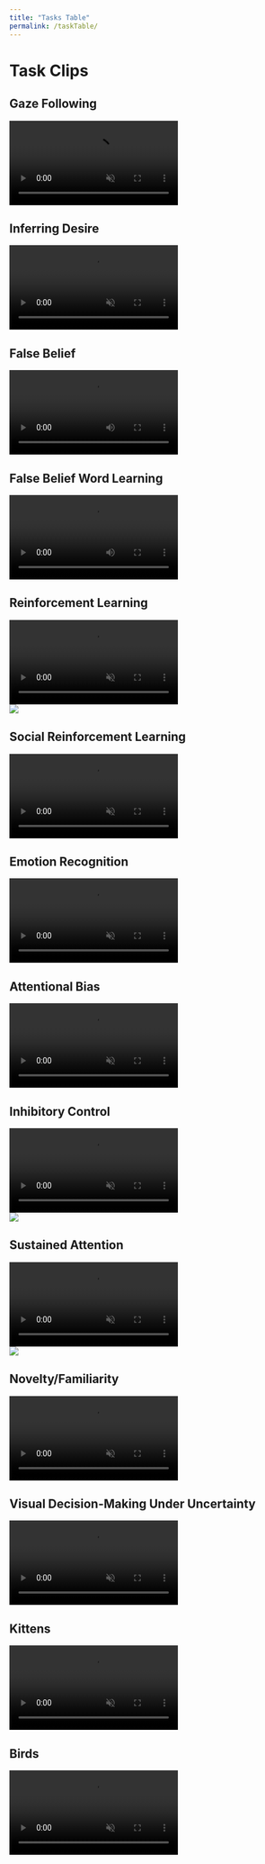 ```yaml
---
title: "Tasks Table"
permalink: /taskTable/
---
```


# Task Clips

<div class="flex-grid">
  <div class="col">
    <h2>Gaze Following</h2>
    <video id="GDP" src="../Video/GDP.mp4" autoplay muted loop preload></video>
  </div>
  <div class="col">
    <h2>Inferring Desire</h2>
    <video id="UD" src="../Video/UD.mp4" autoplay muted loop preload></video>
  </div>
</div>
<div class="flex-grid">
  <div class="col">
    <h2>False Belief</h2>
    <video id="FB" src="../Video/FB.mp4" controls preload></video>
  </div>
  <div class="col">
    <h2>False Belief Word Learning</h2>
    <video id="FBW" src="../Video/FBW.mp4" controls preload></video>
  </div>
</div>
<div class="flex-grid">
  <div class="col">
    <h2>Reinforcement Learning</h2>
    <div class="container">
      <div class="navi">
        <video id="RL" src="../Video/RL.mp4" autoplay muted loop preload></video>
      </div>
      <div class="infoi">
        <img src="../volumeOff.png" controlledVideoId="RL" onclick="toggleMute(this)">
      </div>
    </div>
  </div>
  <div class="col">
    <h2>Social Reinforcement Learning</h2>
    <video id="RLS" src="../Video/RLS.mp4" autoplay muted loop preload></video>
  </div>
</div>
<div class="flex-grid">
  <div class="col">
    <h2>Emotion Recognition</h2>
    <video id="ER" src="../Video/ER.mp4" autoplay muted loop preload></video>
  </div>
  <div class="col">
    <h2>Attentional Bias</h2>
    <video id="EDP" src="../Video/EDP.mp4" autoplay muted loop preload></video>
  </div>
</div>
<div class="flex-grid">
  <div class="col">
    <h2>Inhibitory Control</h2>
    <div class="container">
      <div class="navi">
        <video id="RL" src="../Video/RL.mp4" autoplay muted loop preload></video>
      </div>
      <div class="infoi">
        <img src="../volumeOff.png" controlledVideoId="RL" onclick="toggleMute(this)">
      </div>
    </div>
  </div>
  <div class="col">
    <h2>Sustained Attention</h2>
    <div class="container">
      <div class="navi">
        <video id="RL" src="../Video/RL.mp4" autoplay muted loop preload></video>
      </div>
      <div class="infoi">
        <img src="../volumeOff.png" controlledVideoId="RL" onclick="toggleMute(this)">
      </div>
    </div>
  </div>
</div>
<div class="flex-grid">
  <div class="col">
    <h2>Novelty/Familiarity</h2>
    <video id="NF" src="../Video/NF.mp4" autoplay muted loop preload></video>
  </div>
  <div class="col">
    <h2>Visual Decision-Making Under Uncertainty</h2>
    <video id="MC" src="../Video/MC.mp4" autoplay muted loop preload></video>
  </div>
</div>
<div class="flex-grid">
  <div class="col">
    <h2>Kittens</h2>
    <video id="EDP" src="../Test.mp4" autoplay muted loop preload></video>
  </div>
  <div class="col">
    <h2>Birds</h2>
    <video id="EDP" src="../Test.mp4" autoplay muted loop preload></video>
  </div>
</div>


<script>
var vid = document.getElementById("myVideo");
function toggleMute(el) { 
    var vidId = el.getAttribute('controlledVideoId');
    var vid = document.getElementById(vidId);
    vid.muted = !vid.muted;
    el.src = vid.muted ? "../volumeOff.png" : "../volumeOn.png";
}
</script>
